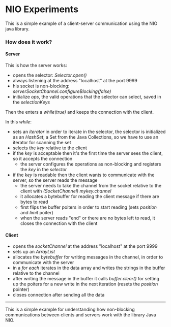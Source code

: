 # NIO Experiments
 This is a simple example of a client-server communication using the NIO java library.

### How does it work?

#### Server

This is how the server works: 
- opens the selector: _Selector.open()_
- always listening at the address "localhost" at the port 9999 
- his socket is non-blocking: _serverSocketChannel.configureBlocking(false)_
- initialize _ops_, the valid operations that the selector can select, saved in the _selectionKeys_

Then the enters a _while(true)_ and keeps the connection with the client.

In this _while_:
- sets an _iterator_ in order to iterate in the selector, the selector is initialized as an _HashSet_, a Set from the Java Collections, so we have to use an iterator for scanning the set
- selects the _key_ relative to the client
- if the _key_ is acceptable then it's the first time the server sees the client, so it accepts the connection
    - the server configures the operations as non-blocking and registers the _key_ in the _selector_ 
- if the _key_ is readable then the client wants to communicate with the server, so the server reads the message
    - the server needs to take the channel from the socket relative to the client with _(SocketChannel) mykey.channel_
    - it allocates a bytebuffer for reading the client message if there are bytes to read
    - first flips the buffer poiters in order to start reading (sets _position_ and _limit_ poiter)
    - when the server reads "end" or there are no bytes left to read, it closes the connection with the client

#### Client

- opens the _socketChannel_ at the address "localhost" at the port 9999
- sets up an _ArrayList<String>_ 
- allocates the _bytebuffer_ for writing messages in the channel, in order to communicate with the server
- in a _for each_ iterates in the data array and writes the strings in the buffer relative to the channel
- after writing the message in the buffer it calls _buffer.clear()_ for setting up the poiters for a new write in the next iteration (resets the _position_ pointer)
- closes connection after sending all the data

---

This is a simple example for understanding how non-blocking communications between clients and servers work with the library Java NIO.
